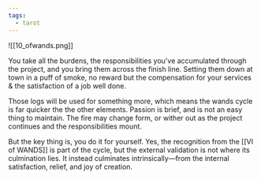 ```yaml
---
tags:
  - tarot
---
```

![[10_ofwands.png]]

You take all the burdens, the responsibilities you've accumulated through the project, and you bring them across the finish line. Setting them down at town in a puff of smoke, no reward but the compensation for your services & the satisfaction of a job well done.

Those logs will be used for something more, which means the wands cycle is far quicker the the other elements. Passion is brief, and is not an easy thing to maintain. The fire may change form, or wither out as the project continues and the responsibilities mount.

But the key thing is, you do it for yourself. Yes, the recognition from the [[VI of WANDS]] is part of the cycle, but the external validation is not where its culmination lies. It instead culminates intrinsically—from the internal satisfaction, relief, and joy of creation.
